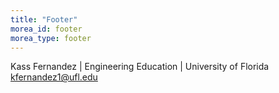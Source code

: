 ```yaml
---
title: "Footer"
morea_id: footer
morea_type: footer
---
```


Kass Fernandez | Engineering Education | University of Florida <br>
kfernandez1@ufl.edu<br>


